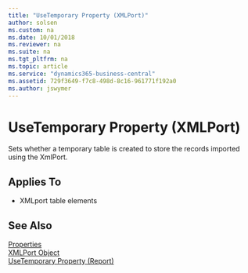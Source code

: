 ```yaml
---
title: "UseTemporary Property (XMLPort)"
author: solsen
ms.custom: na
ms.date: 10/01/2018
ms.reviewer: na
ms.suite: na
ms.tgt_pltfrm: na
ms.topic: article
ms.service: "dynamics365-business-central"
ms.assetid: 729f3649-f7c8-498d-8c16-961771f192a0
ms.author: jswymer
---
```

 
# UseTemporary Property (XMLPort)
Sets whether a temporary table is created to store the records imported using the XmlPort.

## Applies To  

- XMLport table elements

## See Also  
[Properties](devenv-properties.md)   
[XMLPort Object](../devenv-xmlport-object.md)   
[UseTemporary Property (Report)](devenv-usetemporary-report-property.md)

<!--
Notes:
- reports using records
- some of these reports can calculate data and if you do not want to have this stored in the database you can use a temporary table use temporary?? which is a property that you set on a table that will let you parse in - say this is temporary, it will not be stored in the database, it is only in memory. ???????
- so you can use it in that session, but not later on  so you can use it only if you want to .... an XMLport import something and you get the data set in that record and you can manipulate and do your calculations and store somewhere else. Or else you will have to have a record in your database. most cases you do not want to store data types if you have to process it first?? and the same for reports 

For user: you use it for data that you want to post process and not store directly in the database. 
-->